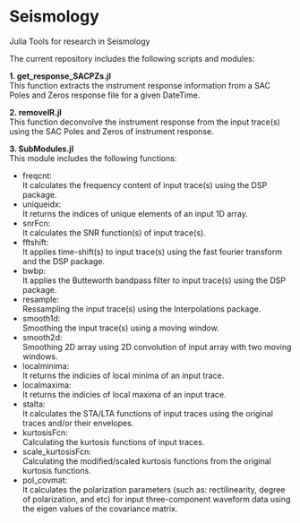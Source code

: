 # Seismology
Julia Tools for research in Seismology

The current repository includes the following scripts and modules:

**1. get_response_SACPZs.jl**\
This function extracts the instrument response information from a SAC Poles and Zeros response file for a given DateTime.

**2. removeIR.jl**\
This function deconvolve the instrument response from the input trace(s) using the SAC Poles and Zeros of instrument response.

**3. SubModules.jl**\
This module includes the following functions:
- freqcnt:\
It calculates the frequency content of input trace(s) using the DSP package.
- uniqueidx:\
  It returns the indices of unique elements of an input 1D array.
- snrFcn:\
  It calculates the SNR function(s) of input trace(s).
- fftshift:\
  It applies time-shift(s) to input trace(s) using the fast fourier transform and the DSP package.
- bwbp:\
  It applies the Butteworth bandpass filter to input trace(s) using the DSP package.
- resample:\
  Ressampling the input trace(s) using the Interpolations package.
- smooth1d:\
  Smoothing the input trace(s) using a moving window.
- smooth2d:\
  Smoothing 2D array using 2D convolution of input array with two moving windows.
- localminima:\
  It returns the indicies of local minima of an input trace.
- localmaxima:\
  It returns the indicies of local maxima of an input trace.
- stalta:\
  It calculates the STA/LTA functions of input traces using the original traces and/or their envelopes.
- kurtosisFcn:\
  Calculating the kurtosis functions of input traces.
- scale_kurtosisFcn:\
  Calculating the modified/scaled kurtosis functions from the original kurtosis functions.
- pol_covmat:\
  It calculates the polarization parameters (such as: rectilinearity, degree of polarization, and etc) for input three-component waveform data using the eigen values of the covariance matrix.
  


